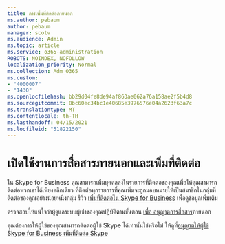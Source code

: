 ```yaml
---
title: การเพิ่มที่ติดต่อภายนอก
ms.author: pebaum
author: pebaum
manager: scotv
ms.audience: Admin
ms.topic: article
ms.service: o365-administration
ROBOTS: NOINDEX, NOFOLLOW
localization_priority: Normal
ms.collection: Adm_O365
ms.custom:
- "4000007"
- "1430"
ms.openlocfilehash: bb29d04fe8de94af863ae062a76a158ae2f5b4d8
ms.sourcegitcommit: 8bc60ec34bc1e40685e3976576e04a2623f63a7c
ms.translationtype: MT
ms.contentlocale: th-TH
ms.lasthandoff: 04/15/2021
ms.locfileid: "51822150"
---
```

# <a name="enable-external-communications-and-add-contacts"></a>เปิดใช้งานการสื่อสารภายนอกและเพิ่มที่ติดต่อ

ใน Skype for Business คุณสามารถเพิ่มบุคคลลงในรายการที่ติดต่อของคุณเพื่อให้คุณสามารถติดต่อพวกเขาได้เพียงคลิกเดียว ที่ติดต่อทุกรายการที่คุณเพิ่มจะถูกมอบหมายให้เป็นสมาชิกในกลุ่มที่ติดต่อของคุณอย่างน้อยหนึ่งกลุ่ม รีวิว [เพิ่มที่ติดต่อใน Skype for Business](https://support.office.com/article/add-a-contact-in-skype-for-business-89338023-2adf-4f5c-90b6-f8b6f72fadd1) เพื่อดูข้อมูลเพิ่มเติม 

ตรวจสอบให้แน่ใจว่าผู้ดูแลระบบผู้เช่าของคุณปฏิบัติตามขั้นตอน [เพื่อ อนุญาตการสื่อสาร](https://docs.microsoft.com/skypeforbusiness/set-up-skype-for-business-online/allow-users-to-contact-external-skype-for-business-users)ภายนอก

คุณต้องการให้ผู้ใช้ของคุณสามารถติดต่อผู้ใช้ Skype ได้เท่านั้นใช่หรือไม่ ให้ดูที่[อนุญาตให้ผู้ใช้ Skype for Business เพิ่มที่ติดต่อ Skype](https://docs.microsoft.com/skypeforbusiness/set-up-skype-for-business-online/let-skype-for-business-users-add-skype-contacts) 